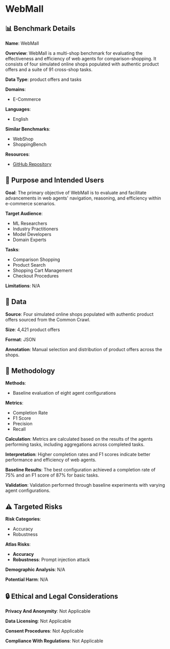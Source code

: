 # WebMall

## 📊 Benchmark Details

**Name**: WebMall

**Overview**: WebMall is a multi-shop benchmark for evaluating the effectiveness and efficiency of web agents for comparison-shopping. It consists of four simulated online shops populated with authentic product offers and a suite of 91 cross-shop tasks.

**Data Type**: product offers and tasks

**Domains**:
- E-Commerce

**Languages**:
- English

**Similar Benchmarks**:
- WebShop
- ShoppingBench

**Resources**:
- [GitHub Repository](https://github.com/wbsg-uni-mannheim/WebMall)

## 🎯 Purpose and Intended Users

**Goal**: The primary objective of WebMall is to evaluate and facilitate advancements in web agents' navigation, reasoning, and efficiency within e-commerce scenarios.

**Target Audience**:
- ML Researchers
- Industry Practitioners
- Model Developers
- Domain Experts

**Tasks**:
- Comparison Shopping
- Product Search
- Shopping Cart Management
- Checkout Procedures

**Limitations**: N/A

## 💾 Data

**Source**: Four simulated online shops populated with authentic product offers sourced from the Common Crawl.

**Size**: 4,421 product offers

**Format**: JSON

**Annotation**: Manual selection and distribution of product offers across the shops.

## 🔬 Methodology

**Methods**:
- Baseline evaluation of eight agent configurations

**Metrics**:
- Completion Rate
- F1 Score
- Precision
- Recall

**Calculation**: Metrics are calculated based on the results of the agents performing tasks, including aggregations across completed tasks.

**Interpretation**: Higher completion rates and F1 scores indicate better performance and efficiency of web agents.

**Baseline Results**: The best configuration achieved a completion rate of 75% and an F1 score of 87% for basic tasks.

**Validation**: Validation performed through baseline experiments with varying agent configurations.

## ⚠️ Targeted Risks

**Risk Categories**:
- Accuracy
- Robustness

**Atlas Risks**:
- **Accuracy**
- **Robustness**: Prompt injection attack

**Demographic Analysis**: N/A

**Potential Harm**: N/A

## 🔒 Ethical and Legal Considerations

**Privacy And Anonymity**: Not Applicable

**Data Licensing**: Not Applicable

**Consent Procedures**: Not Applicable

**Compliance With Regulations**: Not Applicable
